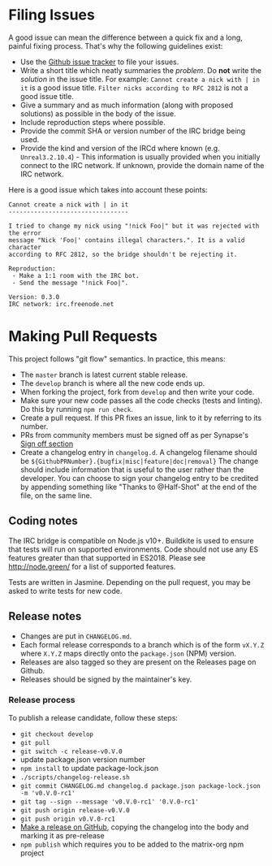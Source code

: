 # Filing Issues
A good issue can mean the difference between a quick fix and a long, painful fixing process. That's why the
following guidelines exist:

 - Use the [Github issue tracker](https://github.com/matrix-org/matrix-appservice-irc/issues) to file your issues.
 - Write a short title which neatly summaries the *problem*. Do **not** write the *solution* in the issue title.
   For example: `Cannot create a nick with | in it` is a good issue title. `Filter nicks according to RFC 2812`
   is not a good issue title.
 - Give a summary and as much information (along with proposed solutions) as possible in the body of the issue.
 - Include reproduction steps where possible.
 - Provide the commit SHA or version number of the IRC bridge being used.
 - Provide the kind and version of the IRCd where known (e.g. `Unreal3.2.10.4`) - This information is usually
   provided when you initially connect to the IRC network. If unknown, provide the domain name of the IRC network.
   
Here is a good issue which takes into account these points:
```
Cannot create a nick with | in it
---------------------------------

I tried to change my nick using "!nick Foo|" but it was rejected with the error
message "Nick 'Foo|' contains illegal characters.". It is a valid character
according to RFC 2812, so the bridge shouldn't be rejecting it.

Reproduction:
 - Make a 1:1 room with the IRC bot.
 - Send the message "!nick Foo|".
 
Version: 0.3.0
IRC network: irc.freenode.net
```

# Making Pull Requests
This project follows "git flow" semantics. In practice, this means:
 - The `master` branch is latest current stable release.
 - The `develop` branch is where all the new code ends up.
 - When forking the project, fork from `develop` and then write your code.
 - Make sure your new code passes all the code checks (tests and linting). Do this by running
   `npm run check`.
 - Create a pull request. If this PR fixes an issue, link to it by referring to its number.
 - PRs from community members must be signed off as per Synapse's [Sign off section](https://github.com/matrix-org/synapse/blob/master/CONTRIBUTING.md#sign-off)
 - Create a changelog entry in `changelog.d`. A changelog filename should be `${GithubPRNumber}.{bugfix|misc|feature|doc|removal}`
   The change should include information that is useful to the user rather than the developer.
   You can choose to sign your changelog entry to be credited by appending something like "Thanks to @Half-Shot"
   at the end of the file, on the same line.

## Coding notes
The IRC bridge is compatible on Node.js v10+. Buildkite is used to ensure that tests will run on
supported environments. Code should not use any ES features greater than that supported in ES2018.
Please see http://node.green/ for a list of supported features.
 
Tests are written in Jasmine. Depending on the pull request, you may be asked to write tests for
new code.

## Release notes
 - Changes are put in `CHANGELOG.md`.
 - Each formal release corresponds to a branch which is of the form `vX.Y.Z` where `X.Y.Z` maps
   directly onto the `package.json` (NPM) version.
 - Releases are also tagged so they are present on the Releases page on Github.
 - Releases should be signed by the maintainer's key.

### Release process

To publish a release candidate, follow these steps:

* `git checkout develop`
* `git pull`
* `git switch -c release-v0.V.0`
* update package.json version number
* `npm install` to update package-lock.json
* `./scripts/changelog-release.sh`
* `git commit CHANGELOG.md changelog.d package.json package-lock.json -m 'v0.V.0-rc1'`
* `git tag --sign --message 'v0.V.0-rc1' '0.V.0-rc1'`
* `git push origin release-v0.V.0`
* `git push origin v0.V.0-rc1`
* [Make a release on GitHub](https://github.com/matrix-org/matrix-appservice-irc/releases), copying the changelog into the body and marking it as pre-release
* `npm publish` which requires you to be added to the matrix-org npm project
